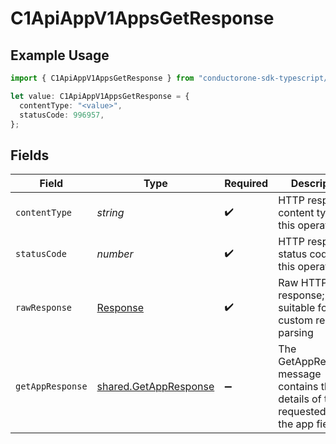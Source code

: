 # C1ApiAppV1AppsGetResponse

## Example Usage

```typescript
import { C1ApiAppV1AppsGetResponse } from "conductorone-sdk-typescript/sdk/models/operations";

let value: C1ApiAppV1AppsGetResponse = {
  contentType: "<value>",
  statusCode: 996957,
};
```

## Fields

| Field                                                                                  | Type                                                                                   | Required                                                                               | Description                                                                            |
| -------------------------------------------------------------------------------------- | -------------------------------------------------------------------------------------- | -------------------------------------------------------------------------------------- | -------------------------------------------------------------------------------------- |
| `contentType`                                                                          | *string*                                                                               | :heavy_check_mark:                                                                     | HTTP response content type for this operation                                          |
| `statusCode`                                                                           | *number*                                                                               | :heavy_check_mark:                                                                     | HTTP response status code for this operation                                           |
| `rawResponse`                                                                          | [Response](https://developer.mozilla.org/en-US/docs/Web/API/Response)                  | :heavy_check_mark:                                                                     | Raw HTTP response; suitable for custom response parsing                                |
| `getAppResponse`                                                                       | [shared.GetAppResponse](../../../sdk/models/shared/getappresponse.md)                  | :heavy_minus_sign:                                                                     | The GetAppResponse message contains the details of the requested app in the app field. |